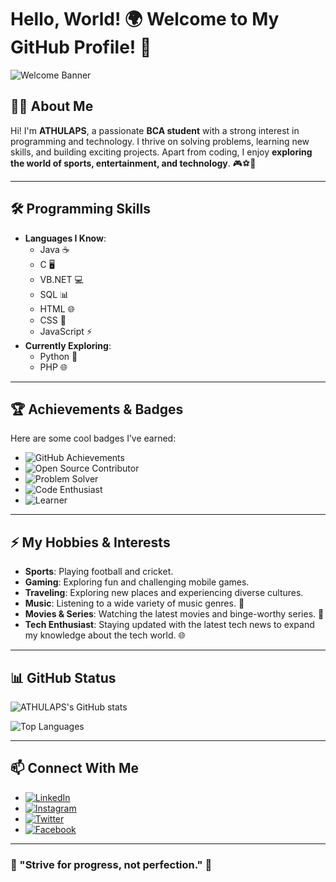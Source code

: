 # Hello, World! 🌍 Welcome to My GitHub Profile! 👋

![Welcome Banner](https://user-images.githubusercontent.com/122787541/185753642-5a88c3ad-0a58-46a2-bb80-d2c3c6d5f6e5.gif)

## 👨‍💻 About Me
Hi! I'm **ATHULAPS**, a passionate **BCA student** with a strong interest in programming and technology. I thrive on solving problems, learning new skills, and building exciting projects. Apart from coding, I enjoy **exploring the world of sports, entertainment, and technology**. 🎮⚽🏏

---

## 🛠️ Programming Skills
- **Languages I Know**:  
  - Java ☕  
  - C 🖥️  
  - VB.NET 💻  
  - SQL 📊  
  - HTML 🌐  
  - CSS 🎨  
  - JavaScript ⚡  
- **Currently Exploring**:  
  - Python 🐍  
  - PHP 🌐  

---

## 🏆 Achievements & Badges
Here are some cool badges I’ve earned:

- ![GitHub Achievements](https://img.shields.io/badge/GitHub-Achievements-blue?style=for-the-badge&logo=github&logoColor=white)
- ![Open Source Contributor](https://img.shields.io/badge/Open%20Source-Contributor-brightgreen?style=for-the-badge)
- ![Problem Solver](https://img.shields.io/badge/Problem%20Solver-Gold-yellow?style=for-the-badge)
- ![Code Enthusiast](https://img.shields.io/badge/Code%20Enthusiast-Passionate-red?style=for-the-badge)
- ![Learner](https://img.shields.io/badge/Learner-Always%20Learning-orange?style=for-the-badge)

---

## ⚡ My Hobbies & Interests
- **Sports**: Playing football and cricket.  
- **Gaming**: Exploring fun and challenging mobile games.  
- **Traveling**: Exploring new places and experiencing diverse cultures.  
- **Music**: Listening to a wide variety of music genres. 🎵  
- **Movies & Series**: Watching the latest movies and binge-worthy series. 🎥  
- **Tech Enthusiast**: Staying updated with the latest tech news to expand my knowledge about the tech world. 🌐  

---

## 📊 GitHub Status
![ATHULAPS's GitHub stats](https://github-readme-stats.vercel.app/api?username=ATHULAPS&show_icons=true&theme=radical)

![Top Languages](https://github-readme-stats.vercel.app/api/top-langs/?username=ATHULAPS&layout=compact&theme=radical)

---

## 📫 Connect With Me
- [![LinkedIn](https://img.shields.io/badge/LinkedIn-0077B5?style=for-the-badge&logo=linkedin&logoColor=white)](https://www.linkedin.com/in/your-linkedin-profile)  
- [![Instagram](https://img.shields.io/badge/Instagram-E4405F?style=for-the-badge&logo=instagram&logoColor=white)](https://www.instagram.com/your-instagram-profile)  
- [![Twitter](https://img.shields.io/badge/Twitter-1DA1F2?style=for-the-badge&logo=twitter&logoColor=white)](https://twitter.com/your-twitter-profile)  
- [![Facebook](https://img.shields.io/badge/Facebook-1877F2?style=for-the-badge&logo=facebook&logoColor=white)](https://facebook.com/your-facebook-profile)  

---

### 🌟 "Strive for progress, not perfection." 🌟
